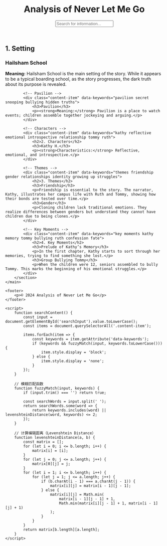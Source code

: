 <html lang="en">
<head>
    <meta charset="UTF-8">
    <meta name="viewport" content="width=device-width, initial-scale=1.0">
    <title>Analysis of Never Let Me Go</title>
    <link rel="stylesheet" href="style.css">
</head>
<body>
    <header>
        <h1>Analysis of Never Let Me Go</h1>
        <input type="text" id="searchInput" onkeyup="searchContent()" placeholder="Search for information...">
    </header>
    <main>
        <section id="content">
            <!-- Setting -->
            <div class="content-item" data-keywords="hailsham school setting protection helplessness death false sense of safety">
                <h2>1. Setting</h2>
                <h3>Hailsham School</h3>
                <p><strong>Meaning:</strong> Hailsham School is the main setting of the story. While it appears to be a typical boarding school, as the story progresses, the dark truth about its purpose is revealed.</p>
            </div>
            
            <!-- Pavilion -->
            <div class="content-item" data-keywords="pavilion secret snooping bullying hidden truths">
                <h3>Pavilion</h3>
                <p><strong>Meaning:</strong> Pavilion is a place to watch events; children assemble together jockeying and arguing.</p>
            </div>

            <!-- Characters -->
            <div class="content-item" data-keywords="kathy reflective emotional introspective relationship tommy ruth">
                <h2>2. Characters</h2>
                <h3>Kathy H.</h3>
                <p><strong>Characteristics:</strong> Reflective, emotional, and introspective.</p>
            </div>
            
            <!-- Themes -->
            <div class="content-item" data-keywords="themes friendship gender relationships identity growing up struggles">
                <h2>3. Themes</h2>
                <h3>Friendship</h3>
                <p>Friendship is essential to the story. The narrator, Kathy, illustrates her campus life with Ruth and Tommy, showing how their bonds are tested over time.</p>
                <h3>Gender</h3>
                <p>Cloning children lack traditional emotions. They realize differences between genders but understand they cannot have children due to being clones.</p>
            </div>

            <!-- Key Moments -->
            <div class="content-item" data-keywords="key moments kathy memory tommy bullying ruth confession fate">
                <h2>4. Key Moments</h2>
                <h3>Prelude of Kathy’s Memory</h3>
                <p>In the first chapter, Kathy starts to sort through her memories, trying to find something she lost.</p>
                <h3>Group Bullying Tommy</h3>
                <p>When the children were 12, seniors assembled to bully Tommy. This marks the beginning of his emotional struggles.</p>
            </div>
        </section>
    </main>

    <footer>
        <p>© 2024 Analysis of Never Let Me Go</p>
    </footer>

    <script>
        function searchContent() {
            const input = document.getElementById('searchInput').value.toLowerCase();
            const items = document.querySelectorAll('.content-item');

            items.forEach(item => {
                const keywords = item.getAttribute('data-keywords');
                if (keywords && fuzzyMatch(input, keywords.toLowerCase())) {
                    item.style.display = 'block';
                } else {
                    item.style.display = 'none';
                }
            });
        }

        // 模糊匹配函数
        function fuzzyMatch(input, keywords) {
            if (input.trim() === '') return true;

            const searchWords = input.split(' ');
            return searchWords.some(word => {
                return keywords.includes(word) || levenshteinDistance(word, keywords) <= 2;
            });
        }

        // 计算编辑距离（Levenshtein Distance）
        function levenshteinDistance(a, b) {
            const matrix = [];
            for (let i = 0; i <= b.length; i++) {
                matrix[i] = [i];
            }
            for (let j = 0; j <= a.length; j++) {
                matrix[0][j] = j;
            }
            for (let i = 1; i <= b.length; i++) {
                for (let j = 1; j <= a.length; j++) {
                    if (b.charAt(i - 1) === a.charAt(j - 1)) {
                        matrix[i][j] = matrix[i - 1][j - 1];
                    } else {
                        matrix[i][j] = Math.min(
                            matrix[i - 1][j - 1] + 1,
                            Math.min(matrix[i][j - 1] + 1, matrix[i - 1][j] + 1)
                        );
                    }
                }
            }
            return matrix[b.length][a.length];
        }
    </script>
</body>
</html>
